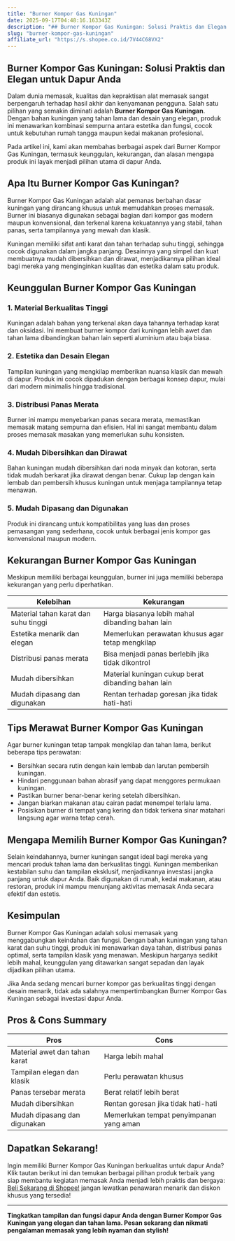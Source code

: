 ```yaml
---
title: "Burner Kompor Gas Kuningan"
date: 2025-09-17T04:48:16.163343Z
description: "## Burner Kompor Gas Kuningan: Solusi Praktis dan Elegan untuk Dapur Anda..."
slug: "burner-kompor-gas-kuningan"
affiliate_url: "https://s.shopee.co.id/7V44C68VX2"
---
```

## Burner Kompor Gas Kuningan: Solusi Praktis dan Elegan untuk Dapur Anda

Dalam dunia memasak, kualitas dan kepraktisan alat memasak sangat berpengaruh terhadap hasil akhir dan kenyamanan pengguna. Salah satu pilihan yang semakin diminati adalah **Burner Kompor Gas Kuningan**. Dengan bahan kuningan yang tahan lama dan desain yang elegan, produk ini menawarkan kombinasi sempurna antara estetika dan fungsi, cocok untuk kebutuhan rumah tangga maupun kedai makanan profesional.

Pada artikel ini, kami akan membahas berbagai aspek dari Burner Kompor Gas Kuningan, termasuk keunggulan, kekurangan, dan alasan mengapa produk ini layak menjadi pilihan utama di dapur Anda.

## Apa Itu Burner Kompor Gas Kuningan?

Burner Kompor Gas Kuningan adalah alat pemanas berbahan dasar kuningan yang dirancang khusus untuk memudahkan proses memasak. Burner ini biasanya digunakan sebagai bagian dari kompor gas modern maupun konvensional, dan terkenal karena kekuatannya yang stabil, tahan panas, serta tampilannya yang mewah dan klasik.

Kuningan memiliki sifat anti karat dan tahan terhadap suhu tinggi, sehingga cocok digunakan dalam jangka panjang. Desainnya yang simpel dan kuat membuatnya mudah dibersihkan dan dirawat, menjadikannya pilihan ideal bagi mereka yang menginginkan kualitas dan estetika dalam satu produk.

## Keunggulan Burner Kompor Gas Kuningan

### 1. Material Berkualitas Tinggi

Kuningan adalah bahan yang terkenal akan daya tahannya terhadap karat dan oksidasi. Ini membuat burner kompor dari kuningan lebih awet dan tahan lama dibandingkan bahan lain seperti aluminium atau baja biasa.

### 2. Estetika dan Desain Elegan

Tampilan kuningan yang mengkilap memberikan nuansa klasik dan mewah di dapur. Produk ini cocok dipadukan dengan berbagai konsep dapur, mulai dari modern minimalis hingga tradisional.

### 3. Distribusi Panas Merata

Burner ini mampu menyebarkan panas secara merata, memastikan memasak matang sempurna dan efisien. Hal ini sangat membantu dalam proses memasak masakan yang memerlukan suhu konsisten.

### 4. Mudah Dibersihkan dan Dirawat

Bahan kuningan mudah dibersihkan dari noda minyak dan kotoran, serta tidak mudah berkarat jika dirawat dengan benar. Cukup lap dengan kain lembab dan pembersih khusus kuningan untuk menjaga tampilannya tetap menawan.

### 5. Mudah Dipasang dan Digunakan

Produk ini dirancang untuk kompatibilitas yang luas dan proses pemasangan yang sederhana, cocok untuk berbagai jenis kompor gas konvensional maupun modern.

## Kekurangan Burner Kompor Gas Kuningan

Meskipun memiliki berbagai keunggulan, burner ini juga memiliki beberapa kekurangan yang perlu diperhatikan.

| Kelebihan                                   | Kekurangan                                         |
|----------------------------------------------|-----------------------------------------------------|
| Material tahan karat dan suhu tinggi        | Harga biasanya lebih mahal dibanding bahan lain  |
| Estetika menarik dan elegan                 | Memerlukan perawatan khusus agar tetap mengkilap |
| Distribusi panas merata                     | Bisa menjadi panas berlebih jika tidak dikontrol  |
| Mudah dibersihkan                           | Material kuningan cukup berat dibanding bahan lain |
| Mudah dipasang dan digunakan               | Rentan terhadap goresan jika tidak hati-hati     |

## Tips Merawat Burner Kompor Gas Kuningan

Agar burner kuningan tetap tampak mengkilap dan tahan lama, berikut beberapa tips perawatan:

- Bersihkan secara rutin dengan kain lembab dan larutan pembersih kuningan.
- Hindari penggunaan bahan abrasif yang dapat menggores permukaan kuningan.
- Pastikan burner benar-benar kering setelah dibersihkan.
- Jangan biarkan makanan atau cairan padat menempel terlalu lama.
- Posisikan burner di tempat yang kering dan tidak terkena sinar matahari langsung agar warna tetap cerah.

## Mengapa Memilih Burner Kompor Gas Kuningan?

Selain keindahannya, burner kuningan sangat ideal bagi mereka yang mencari produk tahan lama dan berkualitas tinggi. Kuningan memberikan kestabilan suhu dan tampilan eksklusif, menjadikannya investasi jangka panjang untuk dapur Anda. Baik digunakan di rumah, kedai makanan, atau restoran, produk ini mampu menunjang aktivitas memasak Anda secara efektif dan estetis.

## Kesimpulan

Burner Kompor Gas Kuningan adalah solusi memasak yang menggabungkan keindahan dan fungsi. Dengan bahan kuningan yang tahan karat dan suhu tinggi, produk ini menawarkan daya tahan, distribusi panas optimal, serta tampilan klasik yang menawan. Meskipun harganya sedikit lebih mahal, keunggulan yang ditawarkan sangat sepadan dan layak dijadikan pilihan utama.

Jika Anda sedang mencari burner kompor gas berkualitas tinggi dengan desain menarik, tidak ada salahnya mempertimbangkan Burner Kompor Gas Kuningan sebagai investasi dapur Anda.

## Pros & Cons Summary

| **Pros** | **Cons** |
|------------|-----------|
| Material awet dan tahan karat | Harga lebih mahal |
| Tampilan elegan dan klasik | Perlu perawatan khusus |
| Panas tersebar merata | Berat relatif lebih berat |
| Mudah dibersihkan | Rentan goresan jika tidak hati-hati |
| Mudah dipasang dan digunakan | Memerlukan tempat penyimpanan yang aman |

## Dapatkan Sekarang! 

Ingin memiliki Burner Kompor Gas Kuningan berkualitas untuk dapur Anda? Klik tautan berikut ini dan temukan berbagai pilihan produk terbaik yang siap membantu kegiatan memasak Anda menjadi lebih praktis dan bergaya: [Beli Sekarang di Shopee!](https://s.shopee.co.id/7V44C68VX2) jangan lewatkan penawaran menarik dan diskon khusus yang tersedia!

---

**Tingkatkan tampilan dan fungsi dapur Anda dengan Burner Kompor Gas Kuningan yang elegan dan tahan lama. Pesan sekarang dan nikmati pengalaman memasak yang lebih nyaman dan stylish!**